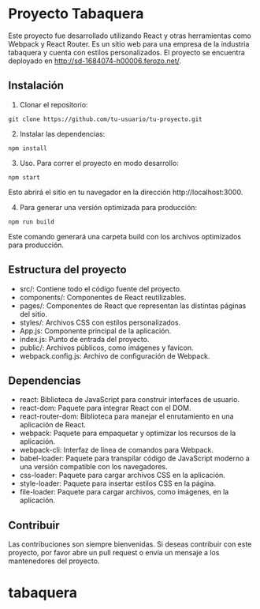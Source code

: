 # Proyecto Tabaquera
Este proyecto fue desarrollado utilizando React y otras herramientas como Webpack y React Router. Es un sitio web para una empresa de la industria tabaquera y cuenta con estilos personalizados. El proyecto se encuentra deployado en http://sd-1684074-h00006.ferozo.net/.

## Instalación
1. Clonar el repositorio:
```
git clone https://github.com/tu-usuario/tu-proyecto.git
```

2. Instalar las dependencias:

```
npm install
```

3. Uso. Para correr el proyecto en modo desarrollo:

```
npm start
```

Esto abrirá el sitio en tu navegador en la dirección http://localhost:3000.

4. Para generar una versión optimizada para producción:

```
npm run build 
```

Este comando generará una carpeta build con los archivos optimizados para producción.

## Estructura del proyecto
- src/: Contiene todo el código fuente del proyecto.
- components/: Componentes de React reutilizables.
- pages/: Componentes de React que representan las distintas páginas del sitio.
- styles/: Archivos CSS con estilos personalizados.
- App.js: Componente principal de la aplicación.
- index.js: Punto de entrada del proyecto.
- public/: Archivos públicos, como imágenes y favicon.
- webpack.config.js: Archivo de configuración de Webpack.

## Dependencias
- react: Biblioteca de JavaScript para construir interfaces de usuario.
- react-dom: Paquete para integrar React con el DOM.
- react-router-dom: Biblioteca para manejar el enrutamiento en una aplicación de React.
- webpack: Paquete para empaquetar y optimizar los recursos de la aplicación.
- webpack-cli: Interfaz de línea de comandos para Webpack.
- babel-loader: Paquete para transpilar código de JavaScript moderno a una versión compatible con los navegadores.
- css-loader: Paquete para cargar archivos CSS en la aplicación.
- style-loader: Paquete para insertar estilos CSS en la página.
- file-loader: Paquete para cargar archivos, como imágenes, en la aplicación.

## Contribuir
Las contribuciones son siempre bienvenidas. Si deseas contribuir con este proyecto, por favor abre un pull request o envía un mensaje a los mantenedores del proyecto.
# tabaquera
